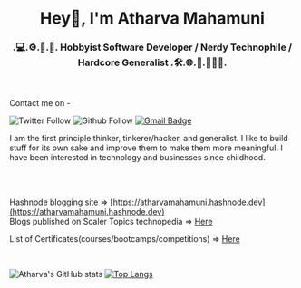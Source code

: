 <h1 align="center">Hey👋, I'm Atharva Mahamuni</h1>
<h3 align="center"> .💻.⚙️.🤖.🦾. Hobbyist Software Developer / Nerdy Technophile / Hardcore Generalist .🛠️.🌐.🚀.👨🏻‍💻.</h3>

<br>

<p>Contact me on - <p>

![Twitter Follow](https://img.shields.io/twitter/follow/athmatwt?style=social)
![Github Follow](https://img.shields.io/github/followers/AtharvaMahamuni?style=social)
[![Gmail Badge](https://img.shields.io/badge/-atharvamahamuni@outlook.com-c14438?style=flat-square&logo=Gmail&logoColor=white&link=mailto:atharvamahamuni@outlook.com)](mailto:atharvamahamuni@outlook.com)
<br>

<p align="left">I am the first principle thinker, tinkerer/hacker, and generalist. I like to build stuff for its own sake and improve them to make them more meaningful. I have been interested in technology and businesses since childhood.</p>

<br>
<br>

Hashnode blogging site => [https://atharvamahamuni.hashnode.dev](https://atharvamahamuni.hashnode.dev)
<br>
Blogs published on Scaler Topics technopedia => [Here](https://github.com/AtharvaMahamuni/AtharvaMahamuni/blob/main/scalerTopicsArticles.md)
<br>

List of Certificates(courses/bootcamps/competitions) => [Here](https://github.com/AtharvaMahamuni/My-Certificates)

<br>

![Atharva's GitHub stats](https://github-readme-stats.vercel.app/api?username=AtharvaMahamuni&show_icons=true&theme=merko&count_private=true)
[![Top Langs](https://github-readme-stats.vercel.app/api/top-langs/?username=AtharvaMahamuni&layout=compact&theme=merko)](https://github.com/AtharvaMahamuni/github-readme-stats)
